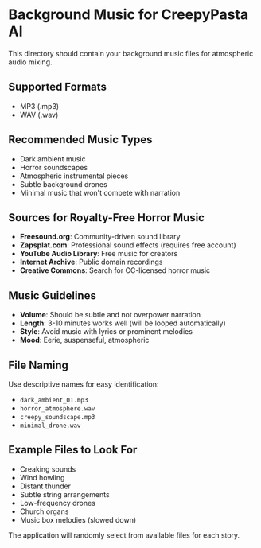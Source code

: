 # Background Music for CreepyPasta AI

This directory should contain your background music files for atmospheric audio mixing.

## Supported Formats
- MP3 (.mp3)
- WAV (.wav)

## Recommended Music Types
- Dark ambient music
- Horror soundscapes
- Atmospheric instrumental pieces
- Subtle background drones
- Minimal music that won't compete with narration

## Sources for Royalty-Free Horror Music
- **Freesound.org**: Community-driven sound library
- **Zapsplat.com**: Professional sound effects (requires free account)
- **YouTube Audio Library**: Free music for creators
- **Internet Archive**: Public domain recordings
- **Creative Commons**: Search for CC-licensed horror music

## Music Guidelines
- **Volume**: Should be subtle and not overpower narration
- **Length**: 3-10 minutes works well (will be looped automatically)
- **Style**: Avoid music with lyrics or prominent melodies
- **Mood**: Eerie, suspenseful, atmospheric

## File Naming
Use descriptive names for easy identification:
- `dark_ambient_01.mp3`
- `horror_atmosphere.wav`
- `creepy_soundscape.mp3`
- `minimal_drone.wav`

## Example Files to Look For
- Creaking sounds
- Wind howling
- Distant thunder
- Subtle string arrangements
- Low-frequency drones
- Church organs
- Music box melodies (slowed down)

The application will randomly select from available files for each story.
